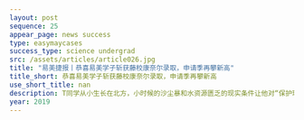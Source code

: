 ```yaml
---
layout: post
sequence: 25
appear_page: news success 
type: easymaycases
success_type: science undergrad
src: /assets/articles/article026.jpg
title: "易美捷报丨恭喜易美学子斩获藤校康奈尔录取，申请季再攀新高"
title_short: 恭喜易美学子斩获藤校康奈尔录取，申请季再攀新高
use_short_title: nan
description: T同学从小生长在北方，小时候的沙尘暴和水资源匮乏的现实条件让他对“保护环境，保护地球”十分关注。高中时期，T同学曾多次参加国内外义工项目，从小事做起，保护动物和环境。 正因如此，T同学在本科期间就毫不犹豫地选择了相对冷门的环境科学作为未来的发展方向。
year: 2019
---
```


